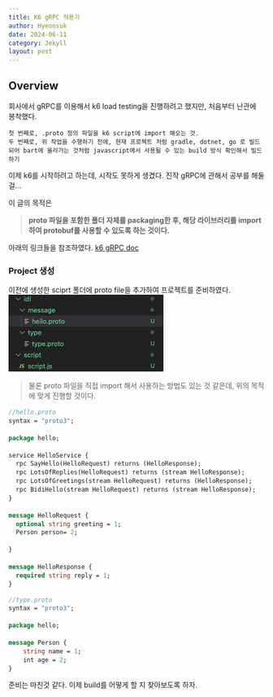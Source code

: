 ```yaml
---
title: K6 gRPC 적용기
author: Hyeonsuk
date: 2024-06-11
category: Jekyll
layout: post
---
```


## Overview
회사에서 gRPC를 이용해서 k6 load testing을 진행하려고 했지만, 처음부터 난관에 봉착했다.
```
첫 번째로, .proto 정의 파일을 k6 script에 import 해오는 것.
두 번째로, 위 작업을 수행하기 전에, 현재 프로젝트 처럼 gradle, dotnet, go 로 빌드되어 bart에 올라가는 것처럼 javascript에서 사용될 수 있는 build 방식 확인해서 빌드하기
```

이제 k6를 시작하려고 하는데, 시작도 못하게 생겼다.
진작 gRPC에 관해서 공부를 해둘 걸...

이 글의 목적은
> **proto 파일을 포함한 폴더 자체를 packaging한 후, 해당 라이브러리를 import 하여 protobuf를 사용할 수 있도록 하는 것이다.** 

아래의 링크들을 참조하였다.
[k6 gRPC doc][1]



### Project 생성

이전에 생성한 sciprt 폴더에 proto file을 추가하여 프로젝트를 준비하였다.
![Alt text](image-1.png)

> 물론 proto 파일을 직접 import 해서 사용하는 방법도 있는 것 같은데, 위의 목적에 맞게 진행할 것이다.


```protobuf
//hello.proto
syntax = "proto3";

package hello;

service HelloService {
  rpc SayHello(HelloRequest) returns (HelloResponse);
  rpc LotsOfReplies(HelloRequest) returns (stream HelloResponse);
  rpc LotsOfGreetings(stream HelloRequest) returns (HelloResponse);
  rpc BidiHello(stream HelloRequest) returns (stream HelloResponse);
}

message HelloRequest {
  optional string greeting = 1;
  Person person= 2;
  
}

message HelloResponse {
  required string reply = 1;
}
```

```proto
//type.proto
syntax = "proto3";

package hello;

message Person {
    string name = 1;
    int age = 2;
}
```

준비는 마친것 같다. 이제 build를 어떻게 할 지 찾아보도록 하자.



[1]: https://k6.io/blog/performance-testing-grpc-services/
[2]: https://velog.io/@nekonitrate/%ED%94%84%EB%A1%A0%ED%8A%B8%EC%97%94%EB%93%9C-%ED%94%84%EB%A1%9C%EC%A0%9D%ED%8A%B8%EC%97%90-%ED%94%84%EB%A1%9C%ED%86%A0%EB%B2%84%ED%8D%BC-%EC%A0%81%EC%9A%A9-%EA%B3%A0%EA%B5%B0%EB%B6%84%ED%88%AC%EA%B8%B0